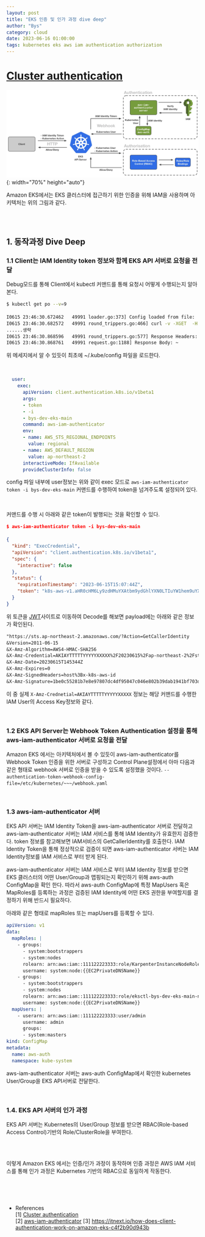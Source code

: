 ```yaml
---
layout: post
title: "EKS 인증 및 인가 과정 dive deep"
author: "Bys"
category: cloud
date: 2023-06-16 01:00:00
tags: kubernetes eks aws iam authentication authorization
---
```


# [Cluster authentication](https://docs.aws.amazon.com/eks/latest/userguide/cluster-auth.html)

![iam-auth001](/assets/it/cloud/eks/iam-auth001.png){: width="70%" height="auto"}

Amazon EKS에서는 EKS 클러스터에 접근하기 위한 인증을 위해 IAM을 사용하며 아키텍처는 위의 그림과 같다.  

<br><br>

## 1. 동작과정 Dive Deep
### 1.1 Client는 IAM Identity token 정보와 함께 EKS API 서버로 요청을 전달  

Debug모드를 통해 Client에서 kubectl 커맨드를 통해 요청시 어떻게 수행되는지 알아본다.  

```bash
$ kubectl get po --v=9

I0615 23:46:30.672462   49991 loader.go:373] Config loaded from file:  /Users/bys/.kube/config
I0615 23:46:30.682572   49991 round_trippers.go:466] curl -v -XGET  -H "User-Agent: kubectl/v1.27.2 (darwin/arm64) kubernetes/7f6f68f" -H "Accept: application/json;as=Table;v=v1;g=meta.k8s.io,application/json;as=Table;v=v1beta1;g=meta.k8s.io,application/json" 'https://AAAABBBBCCCC.sk1.ap-northeast-2.eks.amazonaws.com/api/v1/namespaces/default/pods?limit=500'
......생략
I0615 23:46:30.868596   49991 round_trippers.go:577] Response Headers: ~
I0615 23:46:30.868761   49991 request.go:1188] Response Body: ~ 
```
위 메세지에서 알 수 있듯이 최초에 ~/.kube/config 파일을 로드한다.  

<br>

```yaml
  user:
    exec:
      apiVersion: client.authentication.k8s.io/v1beta1
      args:
      - token
      - -i
      - bys-dev-eks-main
      command: aws-iam-authenticator
      env:
      - name: AWS_STS_REGIONAL_ENDPOINTS
        value: regional
      - name: AWS_DEFAULT_REGION
        value: ap-northeast-2
      interactiveMode: IfAvailable
      provideClusterInfo: false
```
config 파일 내부에 user정보는 위와 같이 exec 모드로 `aws-iam-authenticator token -i bys-dev-eks-main` 커맨드를 수행하여 token을 넘겨주도록 설정되어 있다.  

<br>

커맨드를 수행 시 아래와 같은 token이 발행되는 것을 확인할 수 있다.  
```json
$ aws-iam-authenticator token -i bys-dev-eks-main

{
  "kind": "ExecCredential",
  "apiVersion": "client.authentication.k8s.io/v1beta1",
  "spec": {
    "interactive": false
  },
  "status": {
    "expirationTimestamp": "2023-06-15T15:07:44Z",
    "token": "k8s-aws-v1.aHR0cHM6Ly9zdHMuYXAtbm9ydGhlYXN0LTIuYW1hem9uYXdzLmNvbS8_QWN0aW9uPUdldENhbGxlcklkZW50aXR5JlZlcnNpb249MjAxMS0wNi0xNSZYLUFtei1BbGdvcml0aG09QVdTNC1ITUFDLVNIQTI1NiZYLUFtei1DcmVkZW50aWFsPUFLSUFZRUhPWFpaRVJHM1lVRlVJJTJGMjAyMzA2MTUlMkZhcC1ub3J0aGVhc3QtMiUyRnN0cyUyRmF3czRfcmVxdWVzdCZYLUFtei1EYXRlPTIwMjMwNjE1VDE0NTM0NFomWC1BbXotRXhwaXJlcz0wJlgtQW16LVNpZ25lZEhlYWRlcnM9aG9zdCUzQngtazhzLWF3cy1pZCZYLUFtei1TaWduYXR1cmU9MWJlMGM1NTI4MWI3ZThlOTc4MDdkYzRkZjk1MDQ3YzA0NmU4MDJiMzlkYWIxOTQxYmY3MDNkMWRhZGIyNDYyOA"
  }
}
```

위 토큰을 [JWT](https://jwt.io/)사이트로 이동하여 Decode를 해보면 payload에는 아래와 같은 정보가 확인된다.  

```txt
"https://sts.ap-northeast-2.amazonaws.com/?Action=GetCallerIdentity
&Version=2011-06-15
&X-Amz-Algorithm=AWS4-HMAC-SHA256
&X-Amz-Credential=AKIAYTTTTTYYYYYXXXXX%2F20230615%2Fap-northeast-2%2Fsts%2Faws4_request
&X-Amz-Date=20230615T145344Z
&X-Amz-Expires=0
&X-Amz-SignedHeaders=host%3Bx-k8s-aws-id
&X-Amz-Signature=1be0c55281b7e8e97807dc4df95047c046e802b39dab1941bf703d1dadb24628"
```

이 중 실제 `X-Amz-Crednetial=AKIAYTTTTTYYYYYXXXXX` 정보는 해당 커맨드를 수행한 IAM User의 Access Key정보와 같다.  

<br>

### 1.2 EKS API Server는 Webhook Token Authentication 설정을 통해 aws-iam-authenticator 서버로 요청을 전달  
Amazon EKS 에서는 아키텍처에서 볼 수 있듯이 aws-iam-authenticator를 Webhook Token 인증을 위한 서버로 구성하고 Control Plane설정에서 아마 다음과 같은 형태로 webhook 서버로 인증을 받을 수 있도록 설정했을 것이다. `--authentication-token-webhook-config-file=/etc/kubernetes/~~~/webhook.yaml`

<br>

### 1.3 aws-iam-authenticator 서버 
EKS API 서버는 IAM Identity Token을 aws-iam-authenticator 서버로 전달하고 aws-iam-authenticator 서버는 IAM 서비스를 통해 IAM Identity가 유효한지 검증한다. token 정보를 참고해보면 IAM서비스의 GetCallerIdentity를 호출한다. IAM Identity Token을 통해 정상적으로 검증이 되면 aws-iam-authenticator 서버는 IAM Identity정보를 IAM 서비스로 부터 받게 된다. 

aws-iam-authenticator 서버는 IAM 서비스로 부터 IAM Identity 정보를 받으면 EKS 클러스터의 어떤 User/Group과 맵핑되는지 확인하기 위해 aws-auth ConfigMap을 확인 한다. 따라서 aws-auth ConfigMap에 특정 MapUsers 혹은 MapRoles를 등록하는 과정은 검증된 IAM Identity에 어떤 EKS 권한을 부여할지를 결정하기 위해 반드시 필요하다.  

아래와 같은 형태로 mapRoles 또는 mapUsers를 등록할 수 있다.  
```yaml
apiVersion: v1
data:
  mapRoles: |
    - groups:
      - system:bootstrappers
      - system:nodes
      rolearn: arn:aws:iam::111122223333:role/KarpenterInstanceNodeRole
      username: system:node:{{EC2PrivateDNSName}}
    - groups:
      - system:bootstrappers
      - system:nodes
      rolearn: arn:aws:iam::111122223333:role/eksctl-bys-dev-eks-main-nodegroup
      username: system:node:{{EC2PrivateDNSName}}
  mapUsers: |
    - userarn: arn:aws:iam::111122223333:user/admin
      username: admin
      groups:
      - system:masters
kind: ConfigMap
metadata:
  name: aws-auth
  namespace: kube-system
```

aws-iam-authenticator 서버는 aws-auth ConfigMap에서 확인한 kubernetes User/Group을 EKS API서버로 전달한다.  

<br>

### 1.4. EKS API 서버의 인가 과정
EKS API 서버는 Kubernetes의 User/Group 정보를 받으면 RBAC(Role-based Access Control)기반의 Role/ClusterRole을 부여한다.  

<br><br>

이렇게 Amazon EKS 에서는 인증/인가 과정이 동작하며 인증 과정은 AWS IAM 서비스를 통해 인가 과정은 Kubernetes 기반의 RBAC으로 동일하게 작동한다.  

<br><br><br>

- References  
[1] [Cluster authentication](https://docs.aws.amazon.com/eks/latest/userguide/cluster-auth.html)  
[2] [aws-iam-authenticator](https://github.com/kubernetes-sigs/aws-iam-authenticator)
[3] https://itnext.io/how-does-client-authentication-work-on-amazon-eks-c4f2b90d943b  